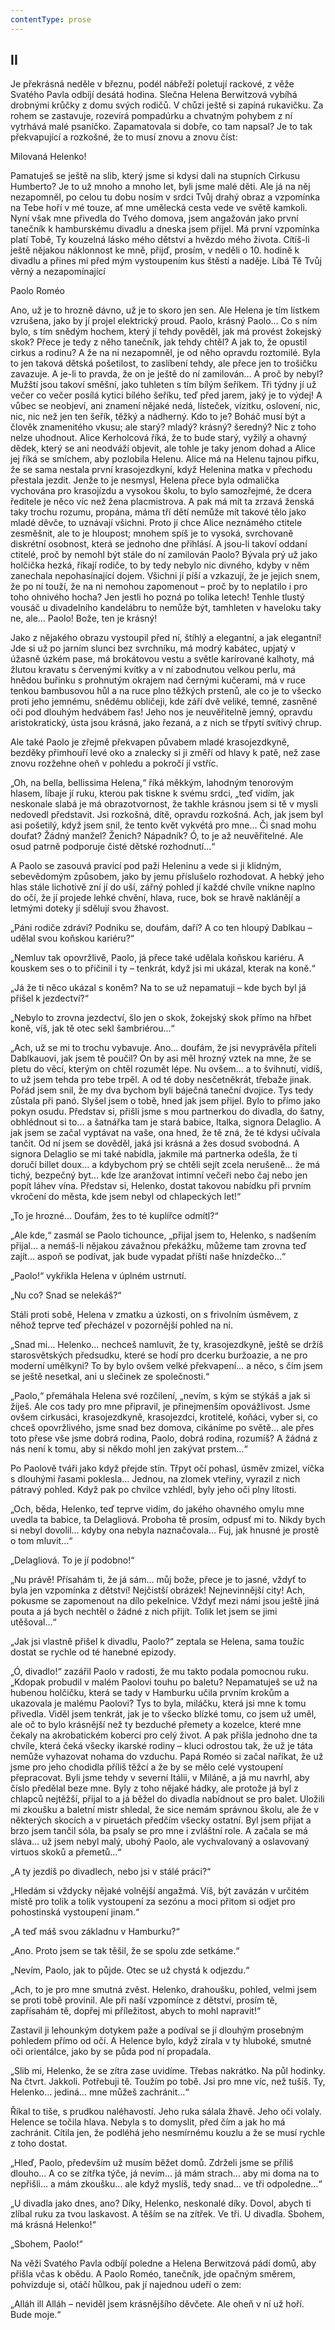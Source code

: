 ```yaml
---
contentType: prose
---
```


## II

Je překrásná neděle v březnu, podél nábřeží poletují rackové, z věže Svatého Pavla odbíjí desátá hodina. Slečna Helena Berwitzová vybíhá drobnými krůčky z domu svých rodičů. V chůzi ještě si zapíná rukavičku. Za rohem se zastavuje, rozevírá pompadúrku a chvatným pohybem z ní vytrhává malé psaníčko. Zapamatovala si dobře, co tam napsal? Je to tak překvapující a rozkošné, že to musí znovu a znovu číst:

Milovaná Helenko!

Pamatuješ se ještě na slib, který jsme si kdysi dali na stupních Cirkusu Humberto? Je to už mnoho a mnoho let, byli jsme malé děti. Ale já na něj nezapomněl, po celou tu dobu nosím v srdci Tvůj drahý obraz a vzpomínka na Tebe hoří v mé touze, ať mne umělecká cesta vede ve světě kamkoli. Nyní však mne přivedla do Tvého domova, jsem angažován jako první tanečník k hamburskému divadlu a dneska jsem přijel. Má první vzpomínka platí Tobě, Ty kouzelná lásko mého dětství a hvězdo mého života. Cítíš-li ještě nějakou náklonnost ke mně, přijď, prosím, v neděli o 10. hodině k divadlu a přines mi před mým vystoupením kus štěstí a naděje. Líbá Tě Tvůj věrný a nezapomínající

Paolo Roméo

Ano, už je to hrozně dávno, už je to skoro jen sen. Ale Helena je tím lístkem vzrušena, jako by jí projel elektrický proud. Paolo, krásný Paolo… Co s ním bylo, s tím snědým hochem, který jí tehdy pověděl, jak má provést žokejský skok? Přece je tedy z něho tanečník, jak tehdy chtěl? A jak to, že opustil cirkus a rodinu? A že na ni nezapomněl, je od něho opravdu roztomilé. Byla to jen taková dětská pošetilost, to zaslíbení tehdy, ale přece jen to trošičku zavazuje. A je-li to pravda, že on je ještě do ní zamilován… A proč by nebyl? Mužští jsou takoví směšní, jako tuhleten s tím bílým šeříkem. Tři týdny jí už večer co večer posílá kytici bílého šeříku, teď před jarem, jaký je to výdej! A vůbec se neobjeví, ani znamení nějaké nedá, lísteček, vizitku, oslovení, nic, nic, nic než jen ten šeřík, těžký a nádherný. Kdo to je? Boháč musí být a člověk znamenitého vkusu; ale starý? mladý? krásný? šeredný? Nic z toho nelze uhodnout. Alice Kerholcová říká, že to bude starý, vyžilý a ohavný dědek, který se ani neodváží objevit, ale tohle je taky jenom dohad a Alice jej říká se smíchem, aby pozlobila Helenu. Alice má na Helenu tajnou pifku, že se sama nestala první krasojezdkyní, když Helenina matka v přechodu přestala jezdit. Jenže to je nesmysl, Helena přece byla odmalička vychována pro krasojízdu a vysokou školu, to bylo samozřejmé, že dcera ředitele je něco víc než žena placmistrova. A pak má mít ta zrzavá ženská taky trochu rozumu, propána, máma tří dětí nemůže mít takové tělo jako mladé děvče, to uznávají všichni. Proto jí chce Alice neznámého ctitele zesměšnit, ale to je hloupost; mnohem spíš je to vysoká, svrchovaně diskrétní osobnost, která se jednoho dne přihlásí. A jsou-li takoví oddaní ctitelé, proč by nemohl být stále do ní zamilován Paolo? Bývala prý už jako holčička hezká, říkají rodiče, to by tedy nebylo nic divného, kdyby v něm zanechala nepohasínající dojem. Všichni jí píší a vzkazují, že je jejich snem, že po ní touží, že na ni nemohou zapomenout – proč by to neplatilo i pro toho ohnivého hocha? Jen jestli ho pozná po tolika letech! Tenhle tlustý vousáč u divadelního kandelábru to nemůže být, tamhleten v haveloku taky ne, ale… Paolo! Bože, ten je krásný!

Jako z nějakého obrazu vystoupil před ní, štíhlý a elegantní, a jak elegantní! Jde si už po jarním slunci bez svrchníku, má modrý kabátec, upjatý v úžasně úzkém pase, má brokátovou vestu a světle karírované kalhoty, má žlutou kravatu s červenými kvítky a v ní zabodnutou velkou perlu, má hnědou buřinku s prohnutým okrajem nad černými kučerami, má v ruce tenkou bambusovou hůl a na ruce plno těžkých prstenů, ale co je to všecko proti jeho jemnému, snědému obličeji, kde září dvě veliké, temné, zasněné oči pod dlouhým hedvábem řas! Jeho nos je neuvěřitelně jemný, opravdu aristokratický, ústa jsou krásná, jako řezaná, a z nich se třpytí svítivý chrup.

Ale také Paolo je zřejmě překvapen půvabem mladé krasojezdkyně, bezděky přimhouří levé oko a znalecky si ji změří od hlavy k patě, než zase znovu rozžehne oheň v pohledu a pokročí jí vstříc.

„Oh, na bella, bellissima Helena,“ říká měkkým, lahodným tenorovým hlasem, líbaje jí ruku, kterou pak tiskne k svému srdci, „teď vidím, jak neskonale slabá je má obrazotvornost, že takhle krásnou jsem si tě v mysli nedovedl představit. Jsi rozkošná, dítě, opravdu rozkošná. Ach, jak jsem byl asi pošetilý, když jsem snil, že tento květ vykvétá pro mne… Či snad mohu doufat? Žádný manžel? Ženich? Nápadník? Ó, to je až neuvěřitelné. Ale osud patrně podporuje čisté dětské rozhodnutí…“

A Paolo se zasouvá pravicí pod paži Heleninu a vede si ji klidným, sebevědomým způsobem, jako by jemu příslušelo rozhodovat. A hebký jeho hlas stále lichotivě zní jí do uší, zářný pohled jí každé chvíle vnikne naplno do očí, že jí projede lehké chvění, hlava, ruce, bok se hravě naklánějí a letmými doteky jí sdělují svou žhavost.

„Páni rodiče zdrávi? Podniku se, doufám, daří? A co ten hloupý Dablkau – udělal svou koňskou kariéru?“

„Nemluv tak opovržlivě, Paolo, já přece také udělala koňskou kariéru. A kouskem ses o to přičinil i ty – tenkrát, když jsi mi ukázal, kterak na koně.“

„Já že ti něco ukázal s koněm? Na to se už nepamatuji – kde bych byl já přišel k jezdectví?“

„Nebylo to zrovna jezdectví, šlo jen o skok, žokejský skok přímo na hřbet koně, víš, jak tě otec sekl šambriérou…“

„Ach, už se mi to trochu vybavuje. Ano… doufám, že jsi nevyprávěla příteli Dablkauovi, jak jsem tě poučil? On by asi měl hrozný vztek na mne, že se pletu do věcí, kterým on chtěl rozumět lépe. Nu ovšem… a to švihnutí, vidíš, to už jsem tehda pro tebe trpěl. A od té doby nesčetněkrát, třebaže jinak. Pořád jsem snil, že my dva bychom byli báječná taneční dvojice. Tys tedy zůstala při panó. Slyšel jsem o tobě, hned jak jsem přijel. Bylo to přímo jako pokyn osudu. Představ si, přišli jsme s mou partnerkou do divadla, do šatny, obhlédnout si to… a šatnářka tam je stará babice, Italka, signora Delaglio. A jak jsem se začal vyptávat na vaše, ona hned, že tě zná, že té kdysi učívala tančit. Od ní jsem se dověděl, jaká jsi krásná a žes dosud svobodná. A signora Delaglio se mi také nabídla, jakmile má partnerka odešla, že ti doručí billet doux… a kdybychom prý se chtěli sejít zcela nerušeně… že má tichý, bezpečný byt… kde lze aranžovat intimní večeři nebo čaj nebo jen popít láhev vína. Představ si, Helenko, dostat takovou nabídku při prvním vkročení do města, kde jsem nebyl od chlapeckých let!“

„To je hrozné… Doufám, žes to té kuplířce odmítl?“

„Ale kde,“ zasmál se Paolo tichounce, „přijal jsem to, Helenko, s nadšením přijal… a nemáš-li nějakou závažnou překážku, můžeme tam zrovna teď zajít… aspoň se podívat, jak bude vypadat příští naše hnízdečko…“

„Paolo!“ vykřikla Helena v úplném ustrnutí.

„Nu co? Snad se nelekáš?“

Stáli proti sobě, Helena v zmatku a úzkosti, on s frivolním úsměvem, z něhož teprve teď přecházel v pozornější pohled na ni.

„Snad mi… Helenko… nechceš namluvit, že ty, krasojezdkyně, ještě se držíš starosvětských předsudku, které se hodí pro dcerku buržoazie, a ne pro moderní umělkyni? To by bylo ovšem velké překvapení… a něco, s čím jsem se ještě nesetkal, ani u slečinek ze společnosti.“

„Paolo,“ přemáhala Helena své rozčilení, „nevím, s kým se stýkáš a jak si žiješ. Ale cos tady pro mne připravil, je přinejmenším opovážlivost. Jsme ovšem cirkusáci, krasojezdkyně, krasojezdci, krotitelé, koňáci, vyber si, co chceš opovržlivého, jsme snad bez domova, cikáníme po světě… ale přes toto přese vše jsme dobrá rodina, Paolo, dobrá rodina, rozumíš? A žádná z nás není k tomu, aby si někdo mohl jen zakývat prstem…“

Po Paolově tváři jako když přejde stín. Třpyt očí pohasl, úsměv zmizel, víčka s dlouhými řasami poklesla… Jednou, na zlomek vteřiny, vyrazil z nich pátravý pohled. Když pak po chvilce vzhlédl, byly jeho oči plny lítosti.

„Och, běda, Helenko, teď teprve vidím, do jakého ohavného omylu mne uvedla ta babice, ta Delagliová. Proboha tě prosím, odpusť mi to. Nikdy bych si nebyl dovolil… kdyby ona nebyla naznačovala… Fuj, jak hnusné je prostě o tom mluvit…“

„Delagliová. To je jí podobno!“

„Nu právě! Přísahám ti, že já sám… můj bože, přece je to jasné, vždyť to byla jen vzpomínka z dětství! Nejčistší obrázek! Nejnevinnější city! Ach, pokusme se zapomenout na dílo pekelnice. Vždyť mezi námi jsou ještě jiná pouta a já bych nechtěl o žádné z nich přijít. Tolik let jsem se jimi utěšoval…“

„Jak jsi vlastně přišel k divadlu, Paolo?“ zeptala se Helena, sama toužíc dostat se rychle od té hanebné epizody.

„Ó, divadlo!“ zazářil Paolo v radosti, že mu takto podala pomocnou ruku. „Kdopak probudil v malém Paolovi touhu po baletu? Nepamatuješ se už na hubenou holčičku, která se tady v Hamburku učila prvním krokům a ukazovala je malému Paolovi? Tys to byla, miláčku, která jsi mne k tomu přivedla. Viděl jsem tenkrát, jak je to všecko blízké tomu, co jsem už uměl, ale oč to bylo krásnější než ty bezduché přemety a kozelce, které mne čekaly na akrobatickém koberci pro celý život. A pak přišla jednoho dne ta chvíle, která čeká všecky ikarské rodiny – kluci odrostou tak, že už je táta nemůže vyhazovat nohama do vzduchu. Papá Roméo si začal naříkat, že už jsme pro jeho chodidla příliš těžcí a že by se mělo celé vystoupení přepracovat. Byli jsme tehdy v severní Itálii, v Miláně, a já mu navrhl, aby číslo předělal beze mne. Byly z toho nějaké hádky, ale protože já byl z chlapců nejtěžší, přijal to a já běžel do divadla nabídnout se pro balet. Uložili mi zkoušku a baletní mistr shledal, že sice nemám správnou školu, ale že v některých skocích a v piruetách předčím všecky ostatní. Byl jsem přijat a brzo jsem tančil sóla, ba psaly se pro mne i zvláštní role. A začala se má sláva… už jsem nebyl malý, ubohý Paolo, ale vychvalovaný a oslavovaný virtuos skoků a přemetů…“

„A ty jezdíš po divadlech, nebo jsi v stálé práci?“

„Hledám si vždycky nějaké volnější angažmá. Víš, být zavázán v určitém místě pro tolik a tolik vystoupení za sezónu a moci přitom si odjet pro pohostinská vystoupení jinam.“

„A teď máš svou základnu v Hamburku?“

„Ano. Proto jsem se tak těšil, že se spolu zde setkáme.“

„Nevím, Paolo, jak to půjde. Otec se už chystá k odjezdu.“

„Ach, to je pro mne smutná zvěst. Helenko, drahoušku, pohled, velmi jsem se proti tobě provinil. Ale při naší vzpomínce z dětství, prosím tě, zapřísahám tě, dopřej mi příležitost, abych to mohl napravit!“

Zastavil ji lehounkým dotykem paže a podíval se jí dlouhým prosebným pohledem přímo od očí. A Helence bylo, když zírala v ty hluboké, smutné oči orientálce, jako by se půda pod ní propadala.

„Slib mi, Helenko, že se zítra zase uvidíme. Třebas nakrátko. Na půl hodinky. Na čtvrt. Jakkoli. Potřebuji tě. Toužím po tobě. Jsi pro mne víc, než tušíš. Ty, Helenko… jediná… mne můžeš zachránit…“

Říkal to tiše, s prudkou naléhavostí. Jeho ruka sálala žhavě. Jeho oči volaly. Helence se točila hlava. Nebyla s to domyslit, před čím a jak ho má zachránit. Cítila jen, že podléhá jeho nesmírnému kouzlu a že se musí rychle z toho dostat.

„Hleď, Paolo, především už musím běžet domů. Zdrželi jsme se příliš dlouho… A co se zítřka týče, já nevím… já mám strach… aby mi doma na to nepřišli… a mám zkoušku… ale když myslíš, tedy snad… ve tři odpoledne…“

„U divadla jako dnes, ano? Díky, Helenko, neskonalé díky. Dovol, abych ti zlíbal ruku za tvou laskavost. A těším se na zítřek. Ve tři. U divadla. Sbohem, má krásná Helenko!“

„Sbohem, Paolo!“

Na věži Svatého Pavla odbíjí poledne a Helena Berwitzová pádí domů, aby přišla včas k obědu. A Paolo Roméo, tanečník, jde opačným směrem, pohvizduje si, otáčí hůlkou, pak jí najednou udeří o zem:

„Alláh ill Alláh – neviděl jsem krásnějšího děvčete. Ale oheň v ní už hoří. Bude moje.“

